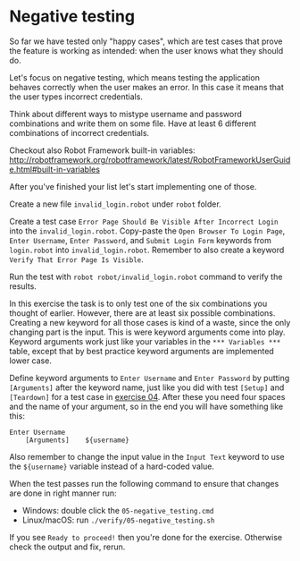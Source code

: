 # Negative testing

So far we have tested only "happy cases", which are test cases that prove the feature is working as
intended: when the user knows what they should do.

Let's focus on negative testing, which means testing the application behaves correctly
when the user makes an error. In this case it means that the user types incorrect credentials.

Think about different ways to mistype username and password combinations and write them on some file. Have at least 6 different combinations of incorrect credentials.

Checkout also Robot Framework built-in variables: http://robotframework.org/robotframework/latest/RobotFrameworkUserGuide.html#built-in-variables

After you've finished your list let's start implementing one of those.

Create a new file `invalid_login.robot` under `robot` folder.

Create a test case `Error Page Should Be Visible After Incorrect Login` into the `invalid_login.robot`.
Copy-paste the `Open Browser To Login Page`, `Enter Username`, `Enter Password`, and `Submit Login Form`
keywords from `login.robot` into `invalid_login.robot`.
Remember to also create a keyword `Verify That Error Page Is Visible`.

Run the test with `robot robot/invalid_login.robot` command to verify the results.

In this exercise the task is to only test one of the six combinations you thought of earlier. However,
there are at least six possible combinations. Creating a new keyword for all those cases is kind of a
waste, since the only changing part is the input. This is were keyword arguments come into play. Keyword
arguments work just like your variables in the `*** Variables ***` table, except that by best practice
keyword arguments are implemented lower case.

Define keyword arguments to `Enter Username` and `Enter Password`
by putting `[Arguments]` after the keyword name, just like you did with test
`[Setup]` and `[Teardown]` for a test case in [exercise 04](./04-setups_and_teardowns.md). After these
you need four spaces and the name of your argument, so in the end you will have something like this:

```
Enter Username
    [Arguments]    ${username}
```

Also remember to change the input value in the `Input Text` keyword to use the `${username}` variable
instead of a hard-coded value.

When the test passes run the following command to ensure that changes are done in right manner run:

  - Windows: double click the `05-negative_testing.cmd`
  - Linux/macOS: run `./verify/05-negative_testing.sh`

If you see `Ready to proceed!` then you're done for the exercise. Otherwise check the output and fix, rerun.
